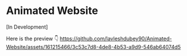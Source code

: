 # Animated Website
[In Development]

Here is the preview 👇
https://github.com/lavleshdubey90/Animated-Website/assets/161215466/3c53c7d8-4de8-4b53-a9d9-546ab64074d5
